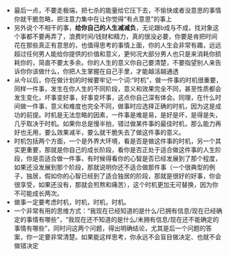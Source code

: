 + 最后一点，不要走极端，把七杀的能量给它压下去，不愉快或者没意思的事情你就干脆忽略，把注意力集中在让你觉得“有点意思”的事上
+ 另外说个不相干的事，**给你自己的人生减减负**，无论跟b成与不成，找对象这个事都不要再弄了，浪费时间/钱财和精力，真的很没必要，你要是肯把时间花在那些真正有意思的，也值得思考的事情上面，你的人生会非常有趣，远远超过任何男人能给你提供的价值和意义，更何况大部分男人也只是来消耗你损耗你的，简直不要太多余。你的人生的意义你自己要清楚，不要指望别人来告诉你你该做什么，你把人生掌握在自己手里，才能越活越通透
+ 从今以后，你在做计划的时候要牢记一个词:“时机”，做一件事的时机很重要，同样一件事，发生在你人生的不同阶段，意义和效果完全不同，甚至性质都会发生变化，坏事变好事，好事变坏事，这点你自己深有体会。同理，在什么时间做一件事，意义和难度也完全不同，做事时应选择正确的时机，因为这是成功的前提。时机是无法忽略的因素，一件事是难是易，是好是坏，是得是失，几乎取决于时机。如果你总是慢半拍，错过做某件事的最佳时机，那么能力再好也无用，要么效果减半，要么就干脆失去了做这件事的意义。
+ 时机包括两个方面，一个是外界大环境，看是否是做这件事的时机，另一个其实更重要，那就是你自己的成长阶段，看你是否正处于适合做这件事的人生阶段，你是否适合做一件事，有时候得看你的心智是否已经发展到了那个程度，如果还没发展到那个阶段，那就说明你还不适合做那件事（一个很典型的例子，独居，假如你的心智已经到了适合独居的阶段，那就是很好的好事，你会很享受，如果还没有，那就会煎熬和痛苦），这个时机更加无可替换，因为你不可能成长两次。
+ 做事一定要考虑时机，时机，时机，时机。
+ 一个非常有用的思维方式：“我现在已经知道的是什么/已拥有信息/现在已经确定的事情有哪些”，“我现在还不知道的是什么/未拥有信息/现在还不能确定的事情有哪些”，同时问这两个问题，得出明确结论，尤其是后一个问题的答案，你一定要非常清楚。如果能这样思考，你永远不会盲目做决定、也就不会做错决定
